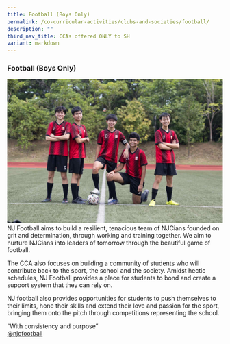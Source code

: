 ```yaml
---
title: Football (Boys Only)
permalink: /co-curricular-activities/clubs-and-societies/football/
description: ""
third_nav_title: CCAs offered ONLY to SH
variant: markdown
---
```

### Football (Boys Only)
![](/images/NJC%20CCA%2024%2025/NJC_Football__Resized_.jpg)
NJ Football aims to build a resilient, tenacious team of NJCians founded on grit and determination, through working and training together. We aim to nurture NJCians into leaders of tomorrow through the beautiful game of football.

The CCA also focuses on building a community of students who will contribute back to the sport, the school and the society. Amidst hectic schedules, NJ Football provides a place for students to bond and create a support system that they can rely on.

NJ football also provides opportunities for students to push themselves to their limits, hone their skills and extend their love and passion for the sport, bringing them onto the pitch through competitions representing the school.

“With consistency and purpose”  
[@njcfootball](https://www.instagram.com/njcfootball/)